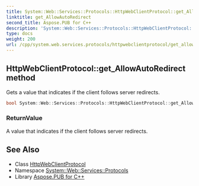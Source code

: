 ```yaml
---
title: System::Web::Services::Protocols::HttpWebClientProtocol::get_AllowAutoRedirect method
linktitle: get_AllowAutoRedirect
second_title: Aspose.PUB for C++
description: 'System::Web::Services::Protocols::HttpWebClientProtocol::get_AllowAutoRedirect method. Gets a value that indicates if the client follows server redirects in C++.'
type: docs
weight: 200
url: /cpp/system.web.services.protocols/httpwebclientprotocol/get_allowautoredirect/
---
```

## HttpWebClientProtocol::get_AllowAutoRedirect method


Gets a value that indicates if the client follows server redirects.

```cpp
bool System::Web::Services::Protocols::HttpWebClientProtocol::get_AllowAutoRedirect()
```


### ReturnValue

A value that indicates if the client follows server redirects.

## See Also

* Class [HttpWebClientProtocol](../)
* Namespace [System::Web::Services::Protocols](../../)
* Library [Aspose.PUB for C++](../../../)
